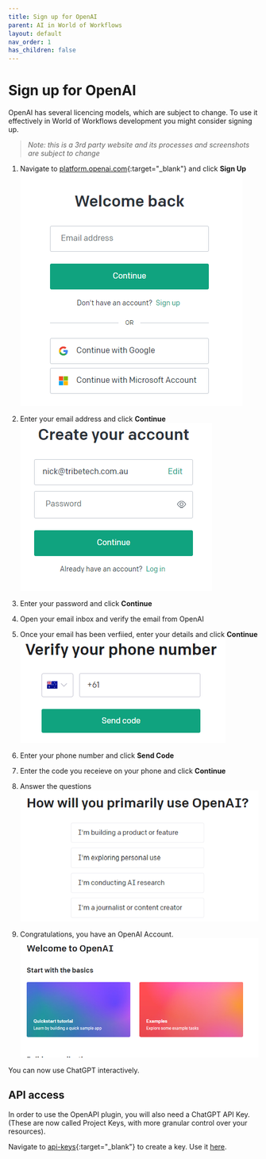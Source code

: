 ```yaml
---
title: Sign up for OpenAI
parent: AI in World of Workflows
layout: default
nav_order: 1
has_children: false
---
```

# Sign up for OpenAI

OpenAI has several licencing models, which are subject to change.  To use it effectively in World of Workflows development you might consider signing up.  

> *Note: this is a 3rd party website and its processes and screenshots are subject to change*

1. Navigate to [platform.openai.com](https://platform.openai.com/docs/overview){:target="_blank"} and click **Sign Up**  
   ![Open AI Login](2023-03-06-07-53-48.png)
2. Enter your email address and click **Continue**  
   ![Enter Password](2023-03-06-07-54-42.png)
3. Enter your password and click **Continue**  
4. Open your email inbox and verify the email from OpenAI
5. Once your email has been verfiied, enter your details and click **Continue**  
   ![Enter Phone](2023-03-06-07-58-46.png)
6. Enter your phone number and click **Send Code**  
   
7. Enter the code you receieve on your phone and click **Continue**  
8. Answer the questions  
   ![Questions](2023-03-06-08-00-19.png)
9. Congratulations, you have an OpenAI Account.  
   ![Open AI HomePage](2023-03-06-08-01-00.png)


You can now use ChatGPT interactively.

## API access

In order to use the OpenAPI plugin, you will also need a ChatGPT API Key. (These are now called Project Keys, with more granular control over your resources).

Navigate to [api-keys](https://platform.openai.com/api-keys){:target="_blank"} to create a key.  Use it [here](../19_plugins//OpenAIPlugin.html).